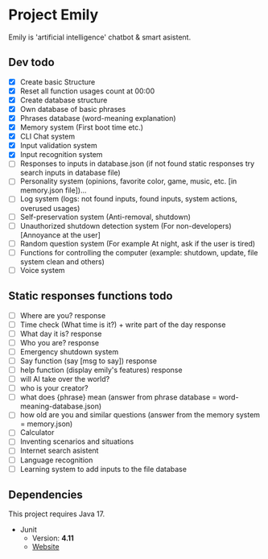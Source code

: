 # Project Emily

Emily is 'artificial intelligence' chatbot & smart asistent.

## Dev todo
- [X] Create basic Structure
- [X] Reset all function usages count at 00:00
- [X] Create database structure
- [X] Own database of basic phrases
- [X] Phrases database (word-meaning explanation)
- [X] Memory system (First boot time etc.)
- [X] CLI Chat system
- [X] Input validation system
- [X] Input recognition system
- [ ] Responses to inputs in database.json (if not found static responses try search inputs in database file)
- [ ] Personality system (opinions, favorite color, game, music, etc. [in memory.json file])...
- [ ] Log system (logs: not found inputs, found inputs, system actions, overused usages)
- [ ] Self-preservation system (Anti-removal, shutdown)
- [ ] Unauthorized shutdown detection system (For non-developers) [Annoyance at the user]
- [ ] Random question system (For example At night, ask if the user is tired)
- [ ] Functions for controlling the computer (example: shutdown, update, file system clean and others)
- [ ] Voice system

## Static responses functions todo
- [ ] Where are you? response
- [ ] Time check (What time is it?) + write part of the day response
- [ ] What day it is? response
- [ ] Who you are? response
- [ ] Emergency shutdown system
- [ ] Say function (say [msg to say]) response
- [ ] help function (display emily's features) response
- [ ] will AI take over the world?
- [ ] who is your creator?
- [ ] what does {phrase} mean (answer from phrase database = word-meaning-database.json)
- [ ] how old are you and similar questions (answer from the memory system = memory.json)
- [ ] Calculator
- [ ] Inventing scenarios and situations
- [ ] Internet search asistent
- [ ] Language recognition
- [ ] Learning system to add inputs to the file database

## Dependencies
This project requires Java 17.
* Junit
	* Version: **4.11**
	* [Website](https://junit.org/junit5/)
